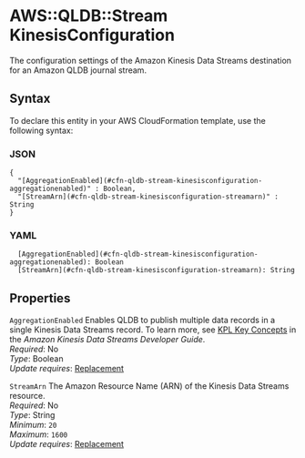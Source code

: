 # AWS::QLDB::Stream KinesisConfiguration<a name="aws-properties-qldb-stream-kinesisconfiguration"></a>

The configuration settings of the Amazon Kinesis Data Streams destination for an Amazon QLDB journal stream\.

## Syntax<a name="aws-properties-qldb-stream-kinesisconfiguration-syntax"></a>

To declare this entity in your AWS CloudFormation template, use the following syntax:

### JSON<a name="aws-properties-qldb-stream-kinesisconfiguration-syntax.json"></a>

```
{
  "[AggregationEnabled](#cfn-qldb-stream-kinesisconfiguration-aggregationenabled)" : Boolean,
  "[StreamArn](#cfn-qldb-stream-kinesisconfiguration-streamarn)" : String
}
```

### YAML<a name="aws-properties-qldb-stream-kinesisconfiguration-syntax.yaml"></a>

```
  [AggregationEnabled](#cfn-qldb-stream-kinesisconfiguration-aggregationenabled): Boolean
  [StreamArn](#cfn-qldb-stream-kinesisconfiguration-streamarn): String
```

## Properties<a name="aws-properties-qldb-stream-kinesisconfiguration-properties"></a>

`AggregationEnabled`  <a name="cfn-qldb-stream-kinesisconfiguration-aggregationenabled"></a>
Enables QLDB to publish multiple data records in a single Kinesis Data Streams record\. To learn more, see [KPL Key Concepts](https://docs.aws.amazon.com/streams/latest/dev/kinesis-kpl-concepts.html) in the *Amazon Kinesis Data Streams Developer Guide*\.  
*Required*: No  
*Type*: Boolean  
*Update requires*: [Replacement](https://docs.aws.amazon.com/AWSCloudFormation/latest/UserGuide/using-cfn-updating-stacks-update-behaviors.html#update-replacement)

`StreamArn`  <a name="cfn-qldb-stream-kinesisconfiguration-streamarn"></a>
The Amazon Resource Name \(ARN\) of the Kinesis Data Streams resource\.  
*Required*: No  
*Type*: String  
*Minimum*: `20`  
*Maximum*: `1600`  
*Update requires*: [Replacement](https://docs.aws.amazon.com/AWSCloudFormation/latest/UserGuide/using-cfn-updating-stacks-update-behaviors.html#update-replacement)